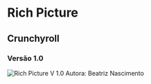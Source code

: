 # Rich Picture
## Crunchyroll
### Versão 1.0
![Rich Picture V 1.0 Autora: Beatriz Nascimento](https://user-images.githubusercontent.com/86479209/230997225-a62eccf7-86c7-4f4f-ac28-1042131150cb.png)
